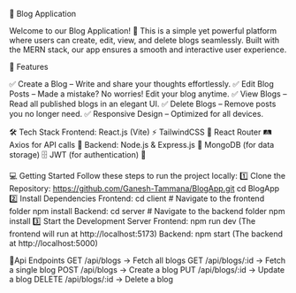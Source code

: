 📖 Blog Application

Welcome to our Blog Application! 🎉 This is a simple yet powerful platform where users can create, edit, view, and delete blogs seamlessly. Built with the MERN stack, our app ensures a smooth and interactive user experience.

🚀 Features

✅ Create a Blog – Write and share your thoughts effortlessly.
✅ Edit Blog Posts – Made a mistake? No worries! Edit your blog anytime.
✅ View Blogs – Read all published blogs in an elegant UI.
✅ Delete Blogs – Remove posts you no longer need.
✅ Responsive Design – Optimized for all devices.

🛠 Tech Stack
Frontend:
React.js (Vite) ⚡
TailwindCSS 🎨
React Router 🛤️
Axios for API calls 🔗
Backend:
Node.js & Express.js 🚀
MongoDB (for data storage) 🗄️
JWT (for authentication) 🔑

💻 Getting Started
Follow these steps to run the project locally:
1️⃣ Clone the Repository:
https://github.com/Ganesh-Tammana/BlogApp.git
cd BlogApp
2️⃣ Install Dependencies
Frontend:
cd client  # Navigate to the frontend folder
npm install
Backend:
cd server  # Navigate to the backend folder
npm install
3️⃣ Start the Development Server
Frontend:
npm run dev (The frontend will run at http://localhost:5173)
Backend:
npm start (The backend at http://localhost:5000)

🔗Api Endpoints
GET /api/blogs → Fetch all blogs
GET /api/blogs/:id → Fetch a single blog
POST /api/blogs → Create a blog
PUT /api/blogs/:id → Update a blog
DELETE /api/blogs/:id → Delete a blog
